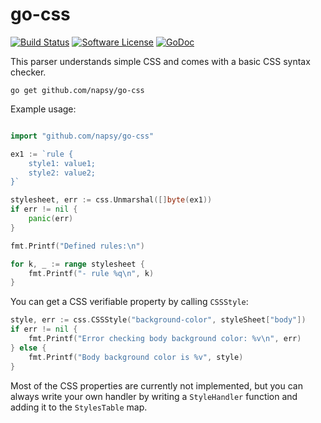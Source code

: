 # go-css

[![Build Status](https://travis-ci.org/napsy/go-css.svg?branch=master)](https://travis-ci.org/napsy/go-css-parser)
[![Software License](https://img.shields.io/badge/License-MIT-orange.svg?style=flat-square)](https://github.com/vendor/package/blob/master/LICENSE.md)
[![GoDoc](https://img.shields.io/badge/godoc-reference-blue.svg?style=flat-square)](https://godoc.org/github.com/napsy/go-css)



This parser understands simple CSS and comes with a basic CSS syntax checker.


```
go get github.com/napsy/go-css
```

Example usage:

```go

import "github.com/napsy/go-css"

ex1 := `rule {
	style1: value1;
	style2: value2;
}`

stylesheet, err := css.Unmarshal([]byte(ex1))
if err != nil {
	panic(err)
}

fmt.Printf("Defined rules:\n")

for k, _ := range stylesheet {
	fmt.Printf("- rule %q\n", k)
}
```

You can get a CSS verifiable property by calling ``CSSStyle``:

```go
style, err := css.CSSStyle("background-color", styleSheet["body"])
if err != nil {
	fmt.Printf("Error checking body background color: %v\n", err)
} else {
	fmt.Printf("Body background color is %v", style)
}
```

Most of the CSS properties are currently not implemented, but you can always write your own handler by writing a ``StyleHandler`` function and adding it to the ``StylesTable`` map.
